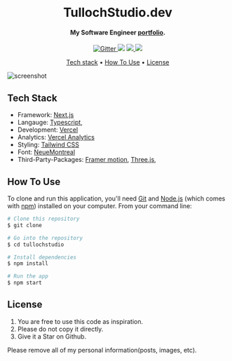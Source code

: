 
<h1 align="center">
  <br>
  <br>
 TullochStudio.dev
  <br>
</h1>

<h4 align="center">My Software Engineer <a href="http://tullochstudio.dev" target="_blank">portfolio</a>.</h4>

<p align="center">
  <a href="https://badge.fury.io/js/electron-markdownify">
    <img src="https://badge.fury.io/js/electron-markdownify.svg"
         alt="Gitter">
  </a>
  <a href="https://gitter.im/amitmerchant1990/electron-markdownify"><img src="https://badges.gitter.im/amitmerchant1990/electron-markdownify.svg"></a>
  <a href="https://saythanks.io/to/bullredeyes@gmail.com">
      <img src="https://img.shields.io/badge/SayThanks.io-%E2%98%BC-1EAEDB.svg">
  </a>
  <a href="https://www.paypal.me/AmitMerchant">
    <img src="https://img.shields.io/badge/$-donate-ff69b4.svg?maxAge=2592000&amp;style=flat">
  </a>
</p>

<p align="center">
  <a href="#tech-stack">Tech stack</a> •
  <a href="#how-to-use">How To Use</a> •
  <a href="#license">License</a>
</p>

![screenshot](https://raw.githubusercontent.com/amitmerchant1990/electron-markdownify/master/app/img/markdownify.gif)

## Tech Stack

* Framework: <a href="https://nextjs.org/">Next.js</a> 
* Langauge: <a href="https://www.typescriptlang.org/">Typescript</a>, 
* Development: <a href="https://vercel.com/home">Vercel</a>  
* Analytics: <a href="https://vercel.com/analytics">Vercel Analytics</a>
* Styling: <a href="https://tailwindcss.com/">Tailwind CSS</a>
* Font: <a href="https://www.behance.net/gallery/63984485/Neue-Montreal-Free-Font?locale=en_US">NeueMontreal</a>
* Third-Party-Packages: <a href="https://www.framer.com/motion/">Framer motion</a>, <a href="https://threejs.org/">Three.js</a>, 

## How To Use

To clone and run this application, you'll need [Git](https://git-scm.com) and [Node.js](https://nodejs.org/en/download/) (which comes with [npm](http://npmjs.com)) installed on your computer. From your command line:

```bash
# Clone this repository
$ git clone 

# Go into the repository
$ cd tullochstudio

# Install dependencies
$ npm install

# Run the app
$ npm start 
```




## License

1. You are free to use this code as inspiration.
2. Please do not copy it directly.
3. Give it a Star on Github.

Please remove all of my personal information(posts, images, etc). 
